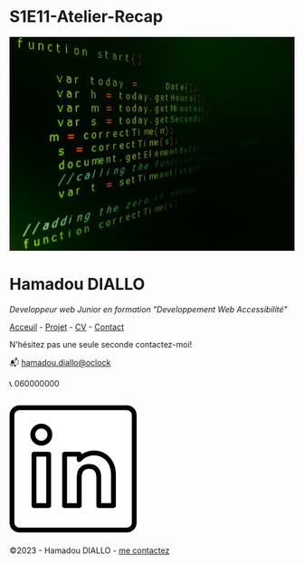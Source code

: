 # S1E11-Atelier-Recap

![alt text](./pexels-jorge-jesus-614117.jpg)

# Hamadou DIALLO

*Developpeur web Junior en formation "Developpement Web Accessibilité"*

[Acceuil](READ.md) - [Projet](Projet.md) - [CV](CV.md) - [Contact](Contact.md)

N'hésitez pas une seule seconde contactez-moi!

📬 [hamadou.diallo@oclock](hamadou.diallo@oclcok.school/)

📞 060000000

![Alt text](image.png)
---
©2023 - Hamadou DIALLO - [me contactez](contact.md)